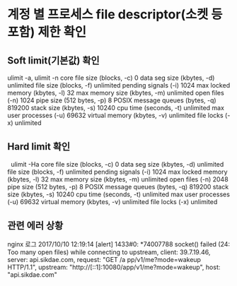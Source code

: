# 계정 별 프로세스 file descriptor(소켓 등 포함) 제한 확인

## Soft limit(기본값) 확인
  ulimit -a, ulimit -n
  core file size          (blocks, -c) 0 
  data seg size           (kbytes, -d) unlimited 
  file size               (blocks, -f) unlimited 
  pending signals                 (-i) 1024 
  max locked memory       (kbytes, -l) 32 
  max memory size         (kbytes, -m) unlimited 
  open files                      (-n) 1024 
  pipe size            (512 bytes, -p) 8 
  POSIX message queues     (bytes, -q) 819200 
  stack size              (kbytes, -s) 10240 
  cpu time               (seconds, -t) unlimited 
  max user processes              (-u) 69632 
  virtual memory          (kbytes, -v) unlimited 
  file locks                      (-x) unlimited 
  
## Hard limit 확인
   ulimit -Ha
   core file size          (blocks, -c) 0 
   data seg size           (kbytes, -d) unlimited 
   file size               (blocks, -f) unlimited 
   pending signals                 (-i) 1024 
   max locked memory       (kbytes, -l) 32 
   max memory size         (kbytes, -m) unlimited 
   open files                      (-n) 2048 
   pipe size            (512 bytes, -p) 8 
   POSIX message queues     (bytes, -q) 819200 
   stack size              (kbytes, -s) 10240 
   cpu time               (seconds, -t) unlimited 
   max user processes              (-u) 69632 
   virtual memory          (kbytes, -v) unlimited 
   file locks                      (-x) unlimited 

## 관련 에러 상황
  nginx 로그
  2017/10/10 12:19:14 [alert] 1433#0: *74007788 socket() failed (24: Too many open files) while connecting to upstream, client: 39.7.19.46, server: api.sikdae.com, request: "GET /a
  pp/v1/me?mode=wakeup HTTP/1.1", upstream: "http://[::1]:10080/app/v1/me?mode=wakeup", host: "api.sikdae.com" 
